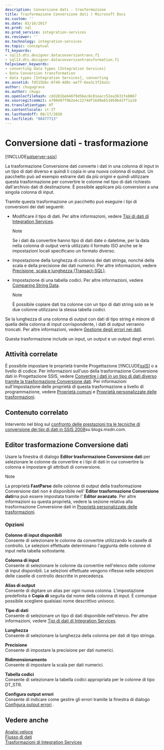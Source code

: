 ```yaml
---
description: Conversione dati - trasformazione
title: Trasformazione Conversione dati | Microsoft Docs
ms.custom: ''
ms.date: 03/16/2017
ms.prod: sql
ms.prod_service: integration-services
ms.reviewer: ''
ms.technology: integration-services
ms.topic: conceptual
f1_keywords:
- sql13.dts.designer.dataconversiontrans.f1
- sql13.dts.designer.dataconversiontransformation.f1
helpviewer_keywords:
- converting data types [Integration Services]
- Data Conversion transformation
- data types [Integration Services], converting
ms.assetid: fd515bbc-6f49-4d0c-ae7f-6ea3c3f24a1c
author: chugugrace
ms.author: chugu
ms.openlocfilehash: cdd281be64879d56ec8c81eacc52ea3631fe0867
ms.sourcegitcommit: e700497f962e4c2274df16d9e651059b42ff1a10
ms.translationtype: HT
ms.contentlocale: it-IT
ms.lasthandoff: 08/17/2020
ms.locfileid: "88477713"
---
```

# <a name="data-conversion-transformation"></a>Conversione dati - trasformazione

[!INCLUDE[sqlserver-ssis](../../../includes/applies-to-version/sqlserver-ssis.md)]


  La trasformazione Conversione dati converte i dati in una colonna di input in un tipo di dati diverso e quindi li copia in una nuova colonna di output. Un pacchetto può ad esempio estrarre dati da più origini e quindi utilizzare questa trasformazione per convertire le colonne nel tipo di dati richiesto dall'archivio dati di destinazione. È possibile applicare più conversioni a una singola colonna di input.  
  
 Tramite questa trasformazione un pacchetto può eseguire i tipi di conversioni dei dati seguenti:  
  
-   Modificare il tipo di dati. Per altre informazioni, vedere [Tipi di dati di Integration Services](../../../integration-services/data-flow/integration-services-data-types.md).  
  
    > [!NOTE]  
    >  Se i dati da convertire hanno tipo di dati date o datetime, per la data nella colonna di output verrà utilizzato il formato ISO anche se le impostazioni locali specificano un formato diverso.  
  
-   Impostazione della lunghezza di colonna dei dati stringa, nonché della scala e della precisione dei dati numerici. Per altre informazioni, vedere [Precisione, scala e lunghezza &#40;Transact-SQL&#41;](../../../t-sql/data-types/precision-scale-and-length-transact-sql.md).  
  
-   Impostazione di una tabella codici. Per altre informazioni, vedere [Comparing String Data](../../../integration-services/data-flow/comparing-string-data.md).  
  
    > [!NOTE]  
    >  È possibile copiare dati tra colonne con un tipo di dati string solo se le due colonne utilizzano la stessa tabella codici.  
  
 Se la lunghezza di una colonna di output con dati di tipo string è minore di quella della colonna di input corrispondente, i dati di output verranno troncati. Per altre informazioni, vedere [Gestione degli errori nei dati](../../../integration-services/data-flow/error-handling-in-data.md).  
  
 Questa trasformazione include un input, un output e un output degli errori.  
  
## <a name="related-tasks"></a>Attività correlate  
 È possibile impostare le proprietà tramite Progettazione [!INCLUDE[ssIS](../../../includes/ssis-md.md)] o a livello di codice. Per informazioni sull'uso della trasformazione Conversione dati in Progettazione SSIS, vedere [Convertire i dati in un tipo di dati diverso tramite la trasformazione Conversione dati](../../../integration-services/data-flow/transformations/convert-data-type-by-using-data-conversion-transformation.md). Per informazioni sull'impostazione delle proprietà di questa trasformazione a livello di programmazione, vedere [Proprietà comuni](https://msdn.microsoft.com/library/51973502-5cc6-4125-9fce-e60fa1b7b796) e [Proprietà personalizzate delle trasformazioni](../../../integration-services/data-flow/transformations/transformation-custom-properties.md).  
  
## <a name="related-content"></a>Contenuto correlato  
 Intervento nel blog sul [confronto delle prestazioni tra le tecniche di conversione dei tipi di dati in SSIS 2008](https://techcommunity.microsoft.com/t5/datacat/performance-comparison-between-data-type-conversion-techniques/ba-p/305035)su blogs.msdn.com.  
  
## <a name="data-conversion-transformation-editor"></a>Editor trasformazione Conversione dati
  Usare la finestra di dialogo **Editor trasformazione Conversione dati** per selezionare le colonne da convertire e i tipi di dati in cui convertire la colonna e impostare gli attributi di conversione.  
  
> [!NOTE]  
>  La proprietà **FastParse** delle colonne di output della trasformazione Conversione dati non è disponibile nell' **Editor trasformazione Conversione dati**ma può essere impostata tramite l' **Editor avanzato**. Per altre informazioni su questa proprietà, vedere la sezione relativa alla trasformazione Conversione dati in [Proprietà personalizzate delle trasformazioni](../../../integration-services/data-flow/transformations/transformation-custom-properties.md).  
  
### <a name="options"></a>Opzioni  
 **Colonne di input disponibili**  
 Consente di selezionare le colonne da convertire utilizzando le caselle di controllo. Le selezioni effettuate determinano l'aggiunta delle colonne di input nella tabella sottostante.  
  
 **Colonna di input**  
 Consente di selezionare le colonne da convertire nell'elenco delle colonne di input disponibili. Le selezioni effettuate vengono riflesse nelle selezioni delle caselle di controllo descritte in precedenza.  
  
 **Alias di output**  
 Consente di digitare un alias per ogni nuova colonna. L'impostazione predefinita è **Copia di** seguita dal nome della colonna di input.  È comunque possibile scegliere qualsiasi nome descrittivo univoco.  
  
 **Tipo di dati**  
 Consente di selezionare un tipo di dati disponibile nell'elenco. Per altre informazioni, vedere [Tipi di dati di Integration Services](../../../integration-services/data-flow/integration-services-data-types.md).  
  
 **Lunghezza**  
 Consente di selezionare la lunghezza della colonna per dati di tipo stringa.  
  
 **Precisione**  
 Consente di impostare la precisione per dati numerici.  
  
 **Ridimensionamento**  
 Consente di impostare la scala per dati numerici.  
  
 **Tabella codici**  
 Consente di selezionare la tabella codici appropriata per le colonne di tipo DT_STR.  
  
 **Configura output errori**  
 Consente di indicare come gestire gli errori tramite la finestra di dialogo [Configura output errori](https://msdn.microsoft.com/library/5f8da390-fab5-44f8-b268-d8fa313ce4b9) .  
  
## <a name="see-also"></a>Vedere anche  
 [Analisi veloce](https://msdn.microsoft.com/library/6688707d-3c5b-404e-aa2f-e13092ac8d95)   
 [Flusso di dati](../../../integration-services/data-flow/data-flow.md)   
 [Trasformazioni di Integration Services](../../../integration-services/data-flow/transformations/integration-services-transformations.md)  
  
  
